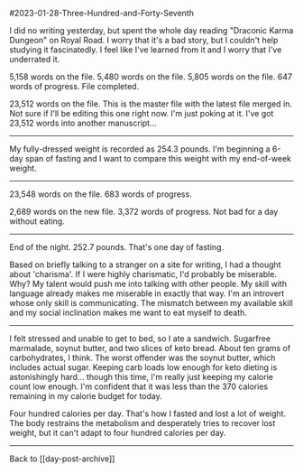 #2023-01-28-Three-Hundred-and-Forty-Seventh

I did no writing yesterday, but spent the whole day reading "Draconic Karma Dungeon" on Royal Road.  I worry that it's a bad story, but I couldn't help studying it fascinatedly.  I feel like I've learned from it and I worry that I've underrated it.

5,158 words on the file.  5,480 words on the file.  5,805 words on the file.  647 words of progress.  File completed.

23,512 words on the file.  This is the master file with the latest file merged in.  Not sure if I'll be editing this one right now.  I'm just poking at it.  I've got 23,512 words into another manuscript...

---
My fully-dressed weight is recorded as 254.3 pounds.  I'm beginning a 6-day span of fasting and I want to compare this weight with my end-of-week weight.

---
23,548 words on the file.  683 words of progress.

2,689 words on the new file.  3,372 words of progress.  Not bad for a day without eating.

---
End of the night.  252.7 pounds.  That's one day of fasting.

Based on briefly talking to a stranger on a site for writing, I had a thought about 'charisma'.  If I were highly charismatic, I'd probably be miserable.  Why?  My talent would push me into talking with other people.  My skill with language already makes me miserable in exactly that way.  I'm an introvert whose only skill is communicating.  The mismatch between my available skill and my social inclination makes me want to eat myself to death.

---
I felt stressed and unable to get to bed, so I ate a sandwich.  Sugarfree marmalade, soynut butter, and two slices of keto bread.  About ten grams of carbohydrates, I think.  The worst offender was the soynut butter, which includes actual sugar.  Keeping carb loads low enough for keto dieting is astonishingly hard... though this time, I'm really just keeping my calorie count low enough.  I'm confident that it was less than the 370 calories remaining in my calorie budget for today.

Four hundred calories per day.  That's how I fasted and lost a lot of weight.  The body restrains the metabolism and desperately tries to recover lost weight, but it can't adapt to four hundred calories per day.

---
Back to [[day-post-archive]]